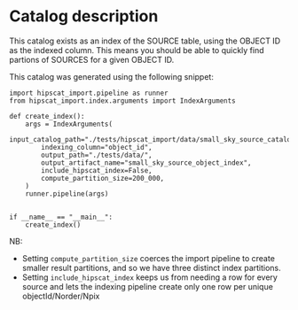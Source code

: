 # Catalog description

This catalog exists as an index of the SOURCE table, using the OBJECT ID
as the indexed column. This means you should be able to quickly find
partions of SOURCES for a given OBJECT ID.

This catalog was generated using the following snippet:

```
import hipscat_import.pipeline as runner
from hipscat_import.index.arguments import IndexArguments

def create_index():
    args = IndexArguments(
        input_catalog_path="./tests/hipscat_import/data/small_sky_source_catalog/",
        indexing_column="object_id",
        output_path="./tests/data/",
        output_artifact_name="small_sky_source_object_index",
        include_hipscat_index=False,
        compute_partition_size=200_000,
    )
    runner.pipeline(args)


if __name__ == "__main__":
    create_index()
```

NB: 

- Setting `compute_partition_size` coerces the import pipeline to create smaller
  result partitions, and so we have three distinct index partitions.
- Setting `include_hipscat_index` keeps us from needing a row for every source
  and lets the indexing pipeline create only one row per unique objectId/Norder/Npix